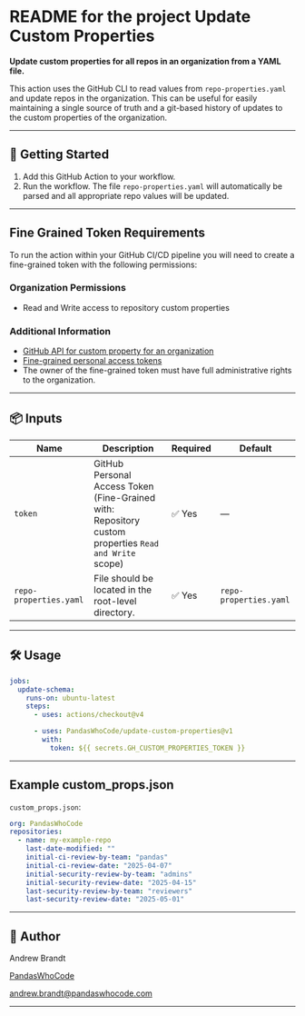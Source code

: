 # README for the project Update Custom Properties

**Update custom properties for all repos in an organization from a YAML file.**

This action uses the GitHub CLI to read values from `repo-properties.yaml` and update repos in the organization. This
can be useful for easily maintaining a single source of truth and a git-based history of updates to the
custom properties of the organization.

---

## 🚀 Getting Started

1. Add this GitHub Action to your workflow.
2. Run the workflow. The file `repo-properties.yaml` will automatically be parsed and all appropriate repo values
will be updated.

---

## Fine Grained Token Requirements

To run the action within your GitHub CI/CD pipeline you will need to create a
fine-grained token with the following permissions:

### Organization Permissions

- Read and Write access to repository custom properties

### Additional Information

- [GitHub API for custom property for an organization](https://docs.github.com/en/rest/orgs/custom-properties?apiVersion=2022-11-28#create-or-update-a-custom-property-for-an-organization)
- [Fine-grained personal access tokens](https://docs.github.com/en/authentication/keeping-your-account-and-data-secure/managing-your-personal-access-tokens#creating-a-fine-grained-personal-access-token)
- The owner of the fine-grained token must have full administrative rights to the organization.

---

## 📦 Inputs

| Name                   | Description                                                                                           | Required | Default                |
|------------------------|-------------------------------------------------------------------------------------------------------|----------|------------------------|
| `token`                | GitHub Personal Access Token (Fine-Grained with: Repository custom properties `Read and Write` scope) | ✅ Yes    | —                      |
| `repo-properties.yaml` | File should be located in the root-level directory.                                                   | ✅ Yes    | `repo-properties.yaml` |

---

## 🛠 Usage

```yaml
jobs:
  update-schema:
    runs-on: ubuntu-latest
    steps:
      - uses: actions/checkout@v4

      - uses: PandasWhoCode/update-custom-properties@v1
        with:
          token: ${{ secrets.GH_CUSTOM_PROPERTIES_TOKEN }}
```

---

## Example custom_props.json

`custom_props.json`:
```yaml
org: PandasWhoCode
repositories:
  - name: my-example-repo
    last-date-modified: ""
    initial-ci-review-by-team: "pandas"
    initial-ci-review-date: "2025-04-07"
    initial-security-review-by-team: "admins"
    initial-security-review-date: "2025-04-15"
    last-security-review-by-team: "reviewers"
    last-security-review-date: "2025-05-01"
```

---

## 👤 Author

Andrew Brandt

[PandasWhoCode](https://pandaswhocode.com)

[andrew.brandt@pandaswhocode.com](mailto:andrew.brandt@pandaswhocode.com)

---